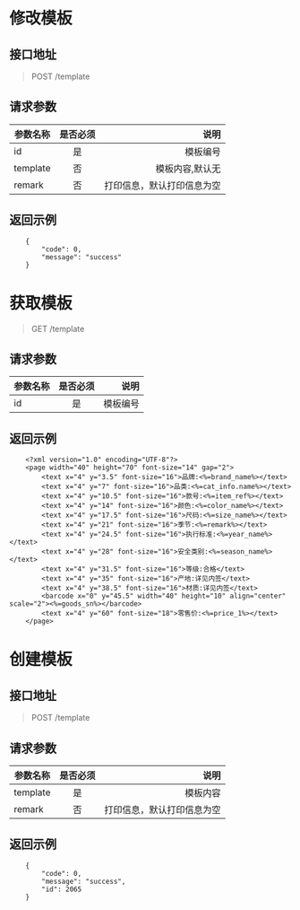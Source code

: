 # 修改模板

## 接口地址

> POST /template

## 请求参数

| 参数名称   |    是否必须   |       说明 |
| ----------- |:---------------:| -----:|
| id          |       是        |       模板编号 |
| template    |       否        |       模板内容,默认无 |
| remark      |       否        |       打印信息，默认打印信息为空 |

## 返回示例
```  
    {
        "code": 0,
        "message": "success"
    }
``` 
# 获取模板

> GET /template

## 请求参数

| 参数名称   |    是否必须   |       说明 |
| ----------- |:---------------:| -----:|
| id           |      是         |      模板编号 |

## 返回示例
```
    <?xml version="1.0" encoding="UTF-8"?>
    <page width="40" height="70" font-size="14" gap="2">
        <text x="4" y="3.5" font-size="16">品牌:<%=brand_name%></text>
        <text x="4" y="7" font-size="16">品类:<%=cat_info.name%></text>
        <text x="4" y="10.5" font-size="16">款号:<%=item_ref%></text>
        <text x="4" y="14" font-size="16">颜色:<%=color_name%></text>
        <text x="4" y="17.5" font-size="16">尺码:<%=size_name%></text>
        <text x="4" y="21" font-size="16">季节:<%=remark%></text>
        <text x="4" y="24.5" font-size="16">执行标准:<%=year_name%></text>
        <text x="4" y="28" font-size="16">安全类别:<%=season_name%></text>
        <text x="4" y="31.5" font-size="16">等级:合格</text>
        <text x="4" y="35" font-size="16">产地:详见内签</text>
        <text x="4" y="38.5" font-size="16">材质:详见内签</text>
        <barcode x="0" y="45.5" width="40" height="10" align="center" scale="2"><%=goods_sn%></barcode>
        <text x="4" y="60" font-size="18">零售价:<%=price_1%></text>
    </page>
```   
# 创建模板

## 接口地址

> POST /template

## 请求参数

| 参数名称    |   是否必须      |    说明 |
| ----------- |:---------------:| -----:|
| template    |       是        |       模板内容 |
| remark      |       否        |       打印信息，默认打印信息为空 |

## 返回示例
```
    {
        "code": 0,
        "message": "success",
        "id": 2065
    }
```
